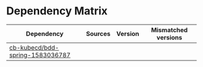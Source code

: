 # Dependency Matrix

Dependency | Sources | Version | Mismatched versions
---------- | ------- | ------- | -------------------
[cb-kubecd/bdd-spring-1583036787](https://github.com/cb-kubecd/bdd-spring-1583036787.git) |  | []() | 
